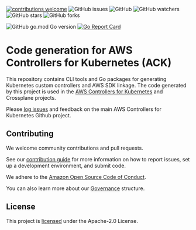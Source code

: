 [![contributions welcome](https://img.shields.io/badge/contributions-welcome-brightgreen.svg?style=flat)](https://github.com/aws-controllers-k8s/community/issues)
![GitHub issues](https://img.shields.io/github/issues-raw/aws-controllers-k8s/community?style=flat)
![GitHub](https://img.shields.io/github/license/aws-controllers-k8s/code-generator?style=flat)
![GitHub watchers](https://img.shields.io/github/watchers/aws-controllers-k8s/code-generator?style=social)
![GitHub stars](https://img.shields.io/github/stars/aws-controllers-k8s/code-generator?style=social)
![GitHub forks](https://img.shields.io/github/forks/aws-controllers-k8s/code-generator?style=social)

![GitHub go.mod Go version](https://img.shields.io/github/go-mod/go-version/aws-controllers-k8s/code-generator)
[![Go Report Card](https://goreportcard.com/badge/github.com/aws-controllers-k8s/code-generator)](https://goreportcard.com/report/github.com/aws-controllers-k8s/code-generator)

# Code generation for AWS Controllers for Kubernetes (ACK)

This repository contains CLI tools and Go packages for generating Kubernetes
custom controllers and AWS SDK linkage. The code generated by this project is
used in the [AWS Controllers for Kubernetes][ack] and Crossplane projects.

Please [log issues][ack-issues] and feedback on the main AWS Controllers for
Kubernetes Github project.

[ack]: https://github.com/aws/aws-controllers-k8s
[ack-issues]: https://github.com/aws/aws-controllers-k8s/issues

## Contributing

We welcome community contributions and pull requests.

See our [contribution guide](/CONTRIBUTING.md) for more information on how to
report issues, set up a development environment, and submit code.

We adhere to the [Amazon Open Source Code of Conduct][coc].

You can also learn more about our [Governance](/GOVERNANCE.md) structure.

[coc]: https://aws.github.io/code-of-conduct

## License

This project is [licensed](/LICENSE) under the Apache-2.0 License.
